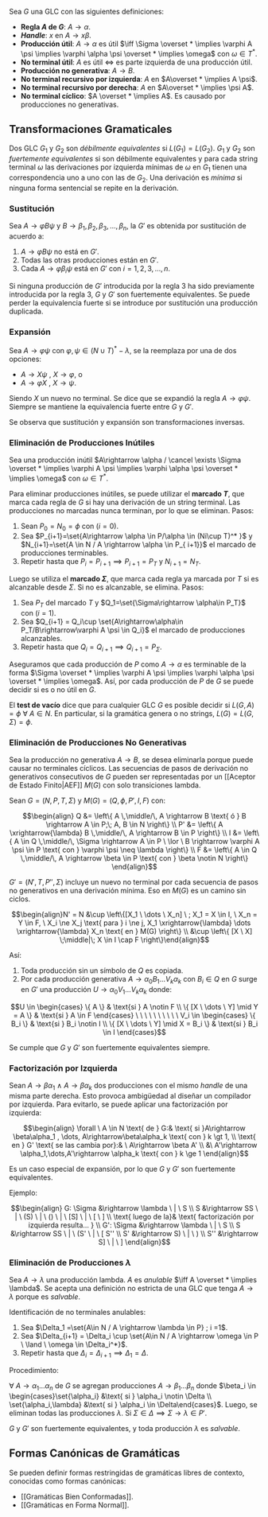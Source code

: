 Sea $G$ una GLC con las siguientes definiciones:

- **Regla $A$ de $G$**: $A\rightarrow \alpha$.
- ***Handle***: $x$ en $A\rightarrow x\beta$.
- **Producción útil**: $A\rightarrow \alpha$ es útil $\iff \Sigma \overset * \implies \varphi A \psi \implies \varphi \alpha \psi \overset * \implies \omega$ con $\omega \in T^*$.
- **No terminal útil**: $A$ es útil $\iff$ es parte izquierda de una producción útil.
- **Producción no generativa**: $A\rightarrow B$.
- **No terminal recursivo por izquierda**: $A$ en $A\overset * \implies A \psi$.
- **No terminal recursivo por derecha**: $A$ en $A\overset * \implies \psi A$.
- **No terminal cíclico**: $A \overset * \implies A$. Es causado por producciones no generativas.

## Transformaciones Gramaticales

Dos GLC $G_1$ y $G_2$ son *débilmente equivalentes* si $L(G_1)=L(G_2)$. $G_1$ y $G_2$ son *fuertemente equivalentes* si son débilmente equivalentes y para cada string terminal $\omega$ las derivaciones por izquierda mínimas de $\omega$ en $G_1$ tienen una correspondencia uno a uno con las de $G_2$. Una derivación es *mínima* si ninguna forma sentencial se repite en la derivación.

### Sustitución

Sea $A\rightarrow \varphi B \psi$ y $B \rightarrow \beta_1,\beta_2,\beta_3,\dots,\beta_n$, la $G'$ es obtenida por sustitución de acuerdo a:

1. $A\rightarrow \varphi B \psi$ no está en $G'$.
2. Todas las otras producciones están en $G'$.
3. Cada $A\rightarrow \varphi \beta_i \psi$ está en $G'$ con $i=1,2,3,\dots,n$.

Si ninguna producción de $G'$ introducida por la regla 3 ha sido previamente introducida por la regla 3, $G$ y $G'$ son fuertemente equivalentes. Se puede perder la equivalencia fuerte si se introduce por sustitución una producción duplicada.

### Expansión

Sea $A\rightarrow \varphi \psi$ con $\varphi, \psi \in (N\cup T)^* -\lambda$, se la reemplaza por una de dos opciones:

- $A\rightarrow X\psi \ , \ X\rightarrow \varphi$, o
- $A\rightarrow \varphi X \ , \ X\rightarrow \psi$.

Siendo $X$ un nuevo no terminal. Se dice que se expandió la regla $A\rightarrow \varphi \psi$. Siempre se mantiene la equivalencia fuerte entre $G$ y $G'$. 

Se observa que sustitución y expansión son transformaciones inversas.

### Eliminación de Producciones Inútiles

Sea una producción inútil $A\rightarrow \alpha / \cancel \exists \Sigma \overset * \implies \varphi A \psi \implies \varphi \alpha \psi \overset * \implies \omega$ con $\omega \in T^*$.

Para eliminar producciones inútiles, se puede utilizar el **marcado $T$**, que marca cada regla de $G$ si hay una derivación de un string terminal. Las producciones no marcadas nunca terminan, por lo que se eliminan. Pasos:

1. Sean $P_0=N_0=\phi$ con $(i=0)$.
2. Sea $P_{i+1}=\set{A\rightarrow \alpha \in P/\alpha \in (Ni\cup T)^* }$ y $N_{i+1}=\set{A \in N / A \rightarrow \alpha \in P_{ i+1}}$ el marcado de producciones terminables.
3. Repetir hasta que $P_i=P_{i+1}\implies P_{i+1}=P_T$ y $N_{i+1}=N_T$.

Luego se utiliza el **marcado $\Sigma$**, que marca cada regla ya marcada por $T$ si es alcanzable desde $\Sigma$. Si no es alcanzable, se elimina. Pasos:

1. Sea $P_T$ del marcado $T$ y $Q_1=\set{\Sigma\rightarrow \alpha\in P_T}$ con $(i=1)$.
2. Sea $Q_{i+1} = Q_i\cup \set{A\rightarrow\alpha\in P_T/B\rightarrow\varphi A \psi \in Q_i}$ el marcado de producciones alcanzables.
3. Repetir hasta que $Q_i=Q_{i+1} \implies Q_{i+1}=P_\Sigma$.

Aseguramos que cada producción de $P$ como $A\rightarrow \alpha$ es terminable de la forma $\Sigma \overset * \implies \varphi A \psi \implies \varphi \alpha \psi \overset * \implies \omega$. Así, por cada producción de $P$ de $G$ se puede decidir si es o no útil en $G$.

El **test de vacío** dice que para cualquier GLC $G$ es posible decidir si $L(G,A)=\phi \ \forall \ A \in N$. En particular, si la gramática genera o no strings, $L(G) = L(G,\Sigma)=\phi$.

### Eliminación de Producciones No Generativas

Sea la producción no generativa $A\rightarrow B$, se desea eliminarla porque puede causar no terminales cíclicos. Las secuencias de pasos de derivación no generativos consecutivos de $G$ pueden ser representadas por un [[Aceptor de Estado Finito|AEF]] $M(G)$ con solo transiciones lambda.

Sean $G=(N,P,T,\Sigma)$ y $M(G)=(Q,\phi,P',I,F)$ con:

$$\begin{align} Q &= \left\{ A \,\middle/\, A \rightarrow B \text{ ó } B \rightarrow A \in P;\; A, B \in N \right\} \\ P' &= \left\{ A \xrightarrow{\lambda} B \,\middle/\, A \rightarrow B \in P \right\} \\ I &= \left\{ A \in Q \,\middle/\, \Sigma \rightarrow A \in P \ \lor \ B \rightarrow \varphi A \psi \in P \text{ con } \varphi \psi \neq \lambda \right\} \\ F &= \left\{ A \in Q \,\middle/\, A \rightarrow \beta \in P \text{ con } \beta \notin N \right\} \end{align}$$

$G'=(N',T,P'' ,\Sigma)$ incluye un nuevo no terminal por cada secuencia de pasos no generativos en una derivación mínima. Eso en $M(G)$ es un camino sin ciclos.

$$\begin{align}N' = N &\cup \left\{[X_1 \ \dots \ X_n] \ ; X_1 = X \in I, \ X_n = Y \in F, \ X_i \ne X_j \text{ para } i \ne j, X_1 \xrightarrow{\lambda} \dots \xrightarrow{\lambda} X_n \text{ en } M(G) \right\} \\
&\cup \left\{ [X \ X] \;\middle|\; X \in I \cap F \right\}\end{align}$$

Así:

1. Toda producción sin un símbolo de $Q$ es copiada.
2. Por cada producción generativa $A\rightarrow \alpha_0 B_1 \dots V_k \alpha_k$ con $B_i \in Q$ en $G$ surge en $G'$ una producción $U\rightarrow \alpha_0 V_1\dots V_k \alpha_k$ donde:

$$U \in 
\begin{cases}
\{ A \} & \text{si } A \notin F \\
\{ [X \ \dots \ Y] \mid Y = A \} & \text{si } A \in F
\end{cases}
\ \ \ \ \ \ \ \ \ \
V_i \in 
\begin{cases}
\{ B_i \} & \text{si } B_i \notin I \\
\{ [X \ \dots \ Y] \mid X = B_i \} & \text{si } B_i \in I
\end{cases}$$

Se cumple que $G$ y $G'$ son fuertemente equivalentes siempre.

### Factorización por Izquierda

Sean $A\rightarrow\beta \alpha_1 \ \land \ A \rightarrow \beta  \alpha_k$ dos producciones con el mismo *handle* de una misma parte derecha. Esto provoca ambigüedad al diseñar un compilador por izquierda. Para evitarlo, se puede aplicar una factorización por izquierda:

$$\begin{align}
\forall \ A \in N \text{ de } G:& \text{ si }A\rightarrow \beta\alpha_1 , \dots, A\rightarrow\beta\alpha_k \text{ con } k \gt 1, \\
\text{ en } G' \text{ se las cambia por}:& \ A\rightarrow \beta A' \\
&\ A'\rightarrow \alpha_1,\dots,A'\rightarrow \alpha_k \text{ con }  k \ge 1
\end{align}$$

Es un caso especial de expansión, por lo que $G$ y $G'$ son fuertemente equivalentes.

Ejemplo:

$$\begin{align}
G: \Sigma &\rightarrow \lambda \ | \ S \\
S &\rightarrow SS \ | \ (S) \ | \ () \ | \ [S] \ | \ [ \ ] \\
\text{ luego de la}& \text{ factorización por izquierda resulta... } \\
G': \Sigma &\rightarrow \lambda \ | \ S \\
S &\rightarrow SS \ | \ (S' \ | \ [ S'' \\
S' &\rightarrow S) \ | \ ) \\
S'' &\rightarrow S]   \ | \ ]
\end{align}$$

### Eliminación de Producciones $\lambda$

Sea $A\rightarrow \lambda$ una producción lambda. $A$ es *anulable* $\iff A \overset * \implies \lambda$. Se acepta una definición no estricta de una GLC que tenga $A\rightarrow \lambda$ porque es *salvable*.

Identificación de no terminales anulables:

1. Sea $\Delta_1 =\set{A\in N / A \rightarrow \lambda \in P} ; i =1$.
2. Sea $\Delta_{i+1} = \Delta_i \cup \set{A\in N / A \rightarrow \omega \in P \ \land \ \omega \in \Delta_i^*}$.
3. Repetir hasta que $\Delta_i=\Delta_{i+1}  \implies \Delta_1 = \Delta$.

Procedimiento:

$\forall \ A \rightarrow \alpha_1 \dots \alpha_n$ de $G$ se agregan producciones $A\rightarrow \beta_1 \dots \beta_n$ donde $\beta_i \in \begin{cases}\set{\alpha_i} &\text{ si } \alpha_i \notin \Delta \\ \set{\alpha_i,\lambda} &\text{ si } \alpha_i \in \Delta\end{cases}$. Luego, se eliminan todas las producciones $\lambda$. Si $\Sigma \in \Delta \implies \Sigma \rightarrow \lambda \in P'$.

$G$ y $G'$ son fuertemente equivalentes, y toda producción $\lambda$ es *salvable*.

## Formas Canónicas de Gramáticas

Se pueden definir formas restringidas de gramáticas libres de contexto, conocidas como formas canónicas:

- [[Gramáticas Bien Conformadas]].
- [[Gramáticas en Forma Normal]].
